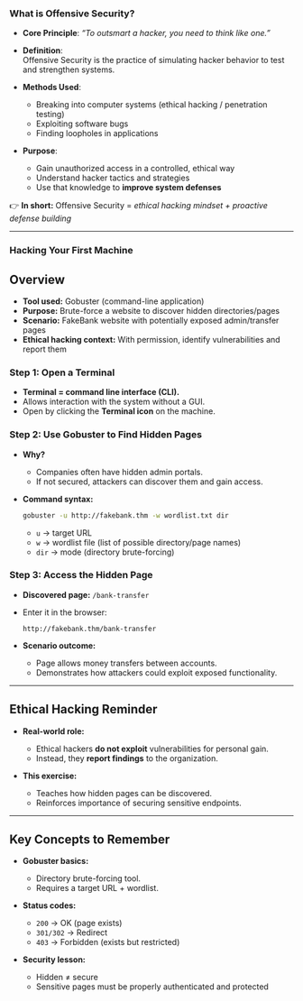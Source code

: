 ### What is Offensive Security?

- **Core Principle**: *“To outsmart a hacker, you need to think like one.”*

- **Definition**:  
  Offensive Security is the practice of simulating hacker behavior to test and strengthen systems.

- **Methods Used**:  
  - Breaking into computer systems (ethical hacking / penetration testing)  
  - Exploiting software bugs  
  - Finding loopholes in applications  

- **Purpose**:  
  - Gain unauthorized access in a controlled, ethical way  
  - Understand hacker tactics and strategies  
  - Use that knowledge to **improve system defenses**

👉 **In short:** Offensive Security = *ethical hacking mindset + proactive defense building*


---

### Hacking Your First Machine

## Overview

- **Tool used:** Gobuster (command-line application)  
- **Purpose:** Brute-force a website to discover hidden directories/pages  
- **Scenario:** FakeBank website with potentially exposed admin/transfer pages  
- **Ethical hacking context:** With permission, identify vulnerabilities and report them  

### Step 1: Open a Terminal

- **Terminal = command line interface (CLI).**  
- Allows interaction with the system without a GUI.  
- Open by clicking the **Terminal icon** on the machine.  

### Step 2: Use Gobuster to Find Hidden Pages

- **Why?**  
  - Companies often have hidden admin portals.  
  - If not secured, attackers can discover them and gain access.  

- **Command syntax:**

    ```bash
    gobuster -u http://fakebank.thm -w wordlist.txt dir
    ```

    - `u` → target URL  
    - `w` → wordlist file (list of possible directory/page names)  
    - `dir` → mode (directory brute-forcing)  

### Step 3: Access the Hidden Page

- **Discovered page:** `/bank-transfer`  
- Enter it in the browser:

    ```
    http://fakebank.thm/bank-transfer
    ```

- **Scenario outcome:**  
  - Page allows money transfers between accounts.  
  - Demonstrates how attackers could exploit exposed functionality.  

---

## Ethical Hacking Reminder

- **Real-world role:**  
  - Ethical hackers **do not exploit** vulnerabilities for personal gain.  
  - Instead, they **report findings** to the organization.  

- **This exercise:**  
  - Teaches how hidden pages can be discovered.  
  - Reinforces importance of securing sensitive endpoints.  

---

## Key Concepts to Remember

- **Gobuster basics:**  
  - Directory brute-forcing tool.  
  - Requires a target URL + wordlist.  

- **Status codes:**  
  - `200` → OK (page exists)  
  - `301/302` → Redirect  
  - `403` → Forbidden (exists but restricted)  

- **Security lesson:**  
  - Hidden ≠ secure  
  - Sensitive pages must be properly authenticated and protected  
